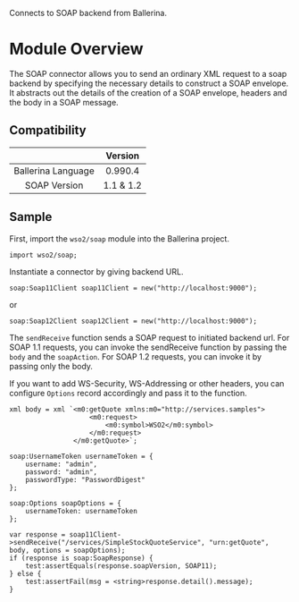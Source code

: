 Connects to SOAP backend from Ballerina. 

# Module Overview

The SOAP connector allows you to send an ordinary XML request to a soap backend by specifying the necessary details to
construct a SOAP envelope. It abstracts out the details of the creation of a SOAP envelope, headers and the body in a
SOAP message.

## Compatibility
|                          |    Version     |
|:------------------------:|:--------------:|
| Ballerina Language       | 0.990.4        |
| SOAP Version             | 1.1 & 1.2      |

## Sample

First, import the `wso2/soap` module into the Ballerina project.
```ballerina
import wso2/soap;
```

Instantiate a connector by giving backend URL.
```ballerina
soap:Soap11Client soap11Client = new("http://localhost:9000");
```  
or
```ballerina
soap:Soap12Client soap12Client = new("http://localhost:9000");
```

The `sendReceive` function sends a SOAP request to initiated backend url. For SOAP 1.1 requests, you can invoke the sendReceive function by passing the `body` and the `soapAction`.
For SOAP 1.2 requests, you can invoke it by passing only the body. 

If you want to add WS-Security, WS-Addressing or other headers, you can configure `Options` record accordingly and pass it to the function. 
```ballerina
xml body = xml `<m0:getQuote xmlns:m0="http://services.samples">
                    <m0:request>
                        <m0:symbol>WSO2</m0:symbol>
                    </m0:request>
                </m0:getQuote>`;

soap:UsernameToken usernameToken = {
    username: "admin",
    password: "admin",
    passwordType: "PasswordDigest"
};

soap:Options soapOptions = {
    usernameToken: usernameToken
};

var response = soap11Client->sendReceive("/services/SimpleStockQuoteService", "urn:getQuote", body, options = soapOptions);
if (response is soap:SoapResponse) {
    test:assertEquals(response.soapVersion, SOAP11);
} else {
    test:assertFail(msg = <string>response.detail().message);
}
```

